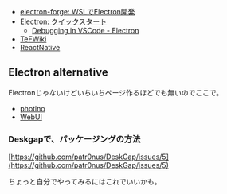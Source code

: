 - [electron-forge: WSLでElectron開発](https://www.electronforge.io/guides/developing-with-wsl)
- [Electron: クイックスタート](https://www.electronjs.org/docs/tutorial/quick-start)
   - [Debugging in VSCode - Electron](https://www.electronjs.org/docs/latest/tutorial/debugging-vscode)
- [TeFWiki](TeFWiki)
- [ReactNative](ReactNative)

## Electron alternative

Electronじゃないけどいちいちページ作るほどでも無いのでここで。

- [photino](photino)
- [WebUI](https://webui.me/docs/2.4.0/#/)

### Deskgapで、パッケージングの方法

[https://github.com/patr0nus/DeskGap/issues/5](https://github.com/patr0nus/DeskGap/issues/5)

ちょっと自分でやってみるにはこれでいいかも。